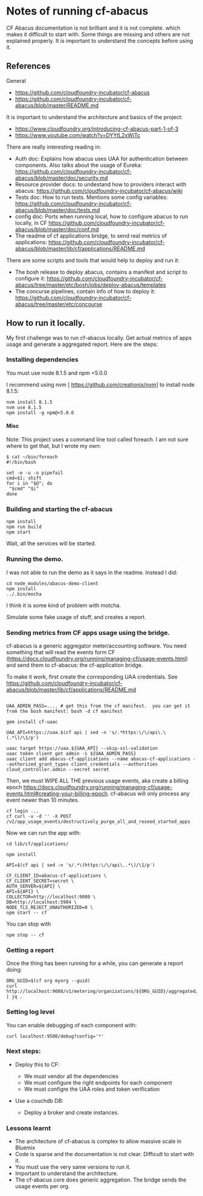 # Notes of running cf-abacus

CF Abacus documentation is not brilliant and it is not complete. which makes it difficult to start with. Some things are missing and others are not explained properly. It is important to understand the concepts before using it.

## References

General

 * https://github.com/cloudfoundry-incubator/cf-abacus
 * https://github.com/cloudfoundry-incubator/cf-abacus/blob/master/README.md

It is important to understand the architecture and basics of the project:

 * https://www.cloudfoundry.org/introducing-cf-abacus-part-1-of-3
 * https://www.youtube.com/watch?v=DYYtL2xWiTc

There are really interesting reading in:

 * Auth doc: Explains how abacus uses UAA for authentication between components. Also talks about the usage of Eureka: https://github.com/cloudfoundry-incubator/cf-abacus/blob/master/doc/security.md
 * Resource provider docs: to undestand how to providers interact with abacus:  https://github.com/cloudfoundry-incubator/cf-abacus/wiki
 * Tests doc: How to run tests. Mentions some config variables: https://github.com/cloudfoundry-incubator/cf-abacus/blob/master/doc/tests.md
 * config doc: Ports when running local, how to configure abacus to run locally, in CF https://github.com/cloudfoundry-incubator/cf-abacus/blob/master/doc/conf.md
 * The readme of cf applications bridge, to send real metrics of applications: https://github.com/cloudfoundry-incubator/cf-abacus/blob/master/lib/cf/applications/README.md

There are some scripts and tools that would help to deploy and run it:

 * The bosh release to deploy abacus, contains a manifest and script to configure it: https://github.com/cloudfoundry-incubator/cf-abacus/tree/master/etc/bosh/jobs/deploy-abacus/templates
 * The concurse pipelines, contain info of how to deploy it: https://github.com/cloudfoundry-incubator/cf-abacus/tree/master/etc/concourse


## How to run it locally.

My first challenge was to run cf-abacus locally. Get actual metrics of apps usage and generate a aggregated report. Here are the steps:

### Installing dependencies

You must use node 8.1.5 and npm <5.0.0

I recommend using nvm [ https://github.com/creationix/nvm] to install node 8.1.5:

```
nvm install 8.1.5
nvm use 8.1.5
npm install -g npm@<5.0.0
```

#### Misc

Note: This project uses a command line tool called foreach. I am not sure where to get that, but I wrote my own:


```
$ cat ~/bin/foreach
#!/bin/bash

set -e -u -o pipefail
cmd=$1; shift
for i in "$@"; do
 "$cmd" "$i"
done
```


### Building and starting the cf-abacus

```
npm install
npm run build
npm start
```

Wait, all the services will be started.

### Running the demo.

I was not able to run the demo as it says in the readme. Instead I did:

```
cd node_modules/abacus-demo-client
npm install
../.bin/mocha
```

I think it is some kind of problem with motcha.

Simulate some fake usage of stuff, and creates a report.

### Sending metrics from CF apps usage using the bridge.

cf-abacus is a generic aggregator meter/accounting software. You need something that will read the events form CF (https://docs.cloudfoundry.org/running/managing-cf/usage-events.html) and send them to cf-abacus: the cf-application bridge.

To make it work, first create the corresponding UAA credentials. See  https://github.com/cloudfoundry-incubator/cf-abacus/blob/master/lib/cf/applications/README.md

```

UAA_ADMIN_PASS=.... # get this from the cf manifest.  you can get it from the bosh manifest: bosh -d cf manifest

gem install cf-uaac

UAA_API=https://uaa.$(cf api | sed -n 's/.*https:\/\/api\.\(.*\)/\1/p')

uaac target https://uaa.${UAA_API} --skip-ssl-validation
uaac token client get admin -s ${UAA_ADMIN_PASS}
uaac client add abacus-cf-applications --name abacus-cf-applications --authorized_grant_types client_credentials --authorities cloud_controller.admin --secret secret

```

Then, we must WIPE ALL THE previous usage events, aka create a billing epoch https://docs.cloudfoundry.org/running/managing-cf/usage-events.html#creating-your-billing-epoch. cf-abacus will only process any event newer than 10 minutes.

```
cf login ...
cf curl -v -d '' -X POST /v2/app_usage_events/destructively_purge_all_and_reseed_started_apps
```

Now we can run the app with:

```
cd lib/cf/applications/

npm install

API=$(cf api | sed -n 's/.*\(https:\/\/api\..*\)/\1/p')

CF_CLIENT_ID=abacus-cf-applications \
CF_CLIENT_SECRET=secret \
AUTH_SERVER=${API} \
API=${API} \
COLLECTOR=http://localhost:9080 \
DB=http://localhost:5984 \
NODE_TLS_REJECT_UNAUTHORIZED=0 \
npm start -- cf
```

You can stop with

```
npm stop -- cf
```

### Getting a report

Once the thing has been running for a while, you can generate a report doing:

```
ORG_GUID=$(cf org myorg --guid)
curl http://localhost:9088/v1/metering/organizations/${ORG_GUID}/aggregated/usage | jq .
```

### Setting log level

You can enable debugging of each component with:

```
curl localhost:9500/debug?config='*'
```


### Next steps:

 * Deploy this to CF:
   * We must vendor all the dependencies
   * We must configure the right endpoints for each component
   * We must configre the UAA roles and token verification

 * Use a couchdb DB:
   * Deploy a broker and create instances.


### Lessons learnt

 * The architecture of cf-abacus is complex to allow massive scale in Bluemix
 * Code is sparse and the documentation is not clear. Difficult to start with it.
 * You must use the very same versions to run it.
 * Important to understand the architecture.
 * The cf-abacus core does generic aggregation. The bridge sends the usage events per org.



